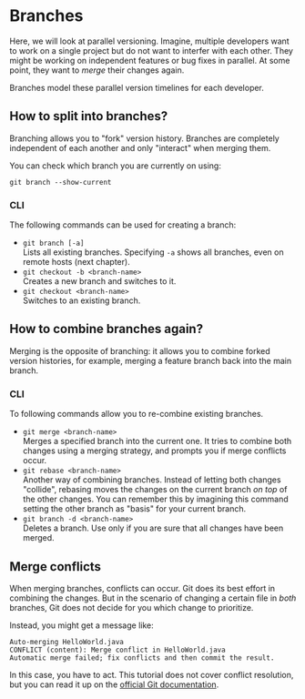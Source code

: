 # Branches

Here, we will look at parallel versioning. Imagine, multiple developers want
to work on a single project but do not want to interfer with each other. They
might be working on independent features or bug fixes in parallel.
At some point, they want to _merge_ their changes again.

Branches model these parallel version timelines for each developer.

## How to split into branches?

Branching allows you to "fork" version history. Branches are completely
independent of each another and only "interact" when merging them.

You can check which branch you are currently on using:

```
git branch --show-current
```

### CLI

The following commands can be used for creating a branch:

- `git branch [-a]` \
    Lists all existing branches. Specifying `-a` shows all branches,
    even on remote hosts (next chapter).
- `git checkout -b <branch-name>` \
    Creates a new branch and switches to it.
- `git checkout <branch-name>` \
    Switches to an existing branch.

## How to combine branches again?

Merging is the opposite of branching: it allows you to combine forked version
histories, for example, merging a feature branch back into the main branch.

### CLI

To following commands allow you to re-combine existing branches.

- `git merge <branch-name>` \
    Merges a specified branch into the current one. It tries to combine both changes
    using a merging strategy, and prompts you if merge conflicts occur.
- `git rebase <branch-name>` \
    Another way of combining branches. Instead of letting both changes "collide",
    rebasing moves the changes on the current branch _on top_ of the other changes.
    You can remember this by imagining this command setting the other branch as
    "basis" for your current branch.
- `git branch -d <branch-name>` \
    Deletes a branch. Use only if you are sure that all changes have been merged.

## Merge conflicts

When merging branches, conflicts can occur. Git does its best effort in combining
the changes. But in the scenario of changing a certain file in _both_ branches, Git
does not decide for you which change to prioritize.

Instead, you might get a message like:

```
Auto-merging HelloWorld.java
CONFLICT (content): Merge conflict in HelloWorld.java
Automatic merge failed; fix conflicts and then commit the result.
```

In this case, you have to act. This tutorial does not cover conflict resolution, but
you can read it up on the [official Git documentation](https://git-scm.com/book/en/v2/Git-Tools-Advanced-Merging).
